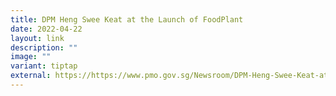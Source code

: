 ```yaml
---
title: DPM Heng Swee Keat at the Launch of FoodPlant
date: 2022-04-22
layout: link
description: ""
image: ""
variant: tiptap
external: https://https://www.pmo.gov.sg/Newsroom/DPM-Heng-Swee-Keat-at-the-Launch-of-FoodPlant
---
```

